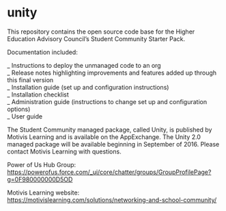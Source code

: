 # unity

This repository contains the open source code base for the Higher Education Advisory Council’s Student Community Starter Pack.

Documentation included:

_ Instructions to deploy the unmanaged code to an org <br>
_ Release notes highlighting improvements and features added up through this final version <br>
_ Installation guide (set up and configuration instructions) <br>
_ Installation checklist <br>
_ Administration guide (instructions to change set up and configuration options) <br>
_ User guide <br>

The Student Community managed package, called Unity, is published by Motivis Learning and is available on the AppExchange.  The Unity 2.0 managed package will be available beginning in September of 2016.  Please contact Motivis Learning with questions.

Power of Us Hub Group: https://powerofus.force.com/_ui/core/chatter/groups/GroupProfilePage?g=0F980000000D5OD


Motivis Learning website: https://motivislearning.com/solutions/networking-and-school-community/
